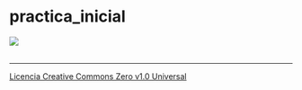 # practica_inicial

<a href="https://oscargonzalez1987.github.io/practica_inicial">            
    <img src="https://git-scm.com/images/logo@2x.png"/>
</a>
<br/><br/><hr/>
<a href="https://github.com/OscarGonzalez1987/practica_inicial/blob/master/LICENSE.md">Licencia Creative Commons Zero v1.0 Universal</a>

